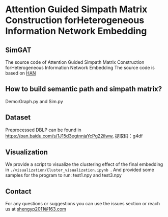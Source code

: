 # Attention Guided Simpath Matrix Construction forHeterogeneous Information Network Embedding

## SimGAT
The source code of Attention Guided Simpath Matrix Construction forHeterogeneous Information Network Embedding
The source code is based on [HAN](https://github.com/Jhy1993/HAN)

## How to build semantic path and simpath matrix?
Demo:Graph.py and Sim.py

## Dataset
Preprocessed DBLP can be found in https://pan.baidu.com/s/1J15d3egtnnjaYcPg22iIww, 提取码：g4df

## Visualization

We provide a script to visualize the clustering effect of the final embedding in ```./visualization/Cluster_visualization.ipynb ```. And provided some samples for the program to run: test1.npy and test3.npy

## Contact

For any questions or suggestions you can use the issues section or reach us at shengyp2011@163.com
